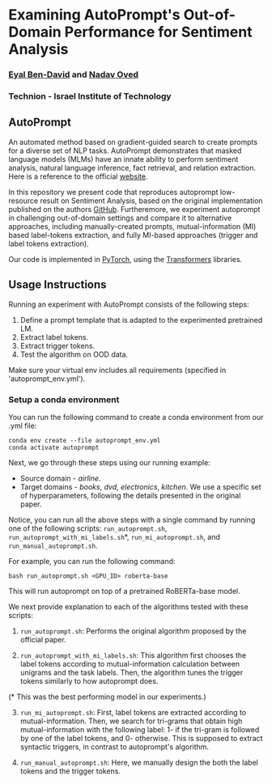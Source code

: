 # Examining AutoPrompt's Out-of-Domain Performance for Sentiment Analysis

### [Eyal Ben-David](https://eyalbd2.github.io/) and [Nadav Oved](https://nadavo.github.io/)
### Technion - Israel Institute of Technology

## AutoPrompt
An automated method based on gradient-guided search to create prompts for a diverse set of NLP tasks. AutoPrompt demonstrates that masked language models (MLMs) have an innate ability to perform sentiment analysis, natural language inference, fact retrieval, and relation extraction. Here is a reference to the official [website](https://ucinlp.github.io/autoprompt/).


 
In this repository we present code that reproduces autoprompt low-resource result on Sentiment Analysis, based on the original implementation published on the authors [GitHub](https://github.com/ucinlp/autoprompt). Furtheremore, we experiment autoprompt in challenging out-of-domain settings and compare it to alternative approaches, including manually-created prompts, mutual-information (MI) based label-tokens extraction, and fully MI-based approaches (trigger and label tokens extraction). 


Our code is implemented in [PyTorch](https://pytorch.org/), using the [Transformers](https://github.com/huggingface/transformers) libraries. 

## Usage Instructions

Running an experiment with AutoPrompt consists of the following steps:

1. Define a prompt template that is adapted to the experimented pretrained LM. 
2. Extract label tokens. 
3. Extract trigger tokens.
4. Test the algorithm on OOD data.

Make sure your virtual env includes all requirements (specified in 'autoprompt_env.yml').

### Setup a conda environment
You can run the following command to create a conda environment from our .yml file:
```
conda env create --file autoprompt_env.yml
conda activate autoprompt
```

Next, we go through these steps using our running example:
- Source domain - _airline_.
- Target domains - _books_, _dvd_, _electronics_, _kitchen_.
We use a specific set of hyperparameters, following the details presented in the original paper. 


Notice, you can run all the above steps with a single command by running one of the following scripts: `run_autoprompt.sh`, `run_autoprompt_with_mi_labels.sh`*, `run_mi_autoprompt.sh`, and `run_manual_autoprompt.sh`. 

For example, you can run the following command:
```
bash run_autoprompt.sh <GPU_ID> roberta-base
```
This will run autoprompt on top of a pretrained RoBERTa-base model.

We next provide explanation to each of the algorithms tested with these scripts:

1. `run_autoprompt.sh`:
Performs the original algorithm proposed by the official paper.

2. `run_autoprompt_with_mi_labels.sh`:
This algorithm first chooses the label tokens according to mutual-information calculation between unigrams and the task labels. Then, the algorithm tunes the trigger tokens similarly to how autoprompt does. 

(* This was the best performing model in our experiments.)

3. `run_mi_autoprompt.sh`:
First, label tokens are extracted according to mutual-information. Then, we search for tri-grams that obtain high mutual-information with the following label: 1- if the tri-gram is followed by one of the label tokens, and 0- otherwise. This is supposed to extract syntactic triggers, in contrast to autoprompt's algorithm.

4. `run_manual_autoprompt.sh`:
Here, we manually design the both the label tokens and the trigger tokens.




